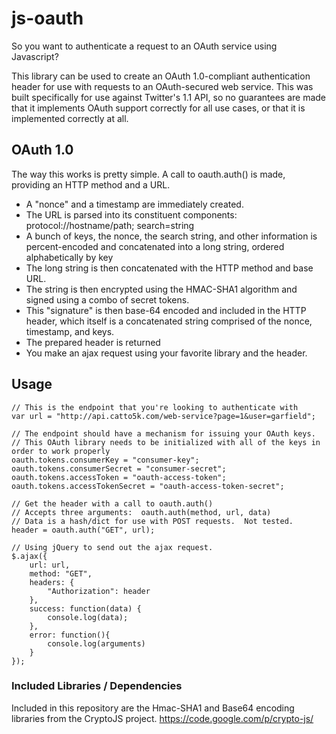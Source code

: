 js-oauth
========

So you want to authenticate a request to an OAuth service using Javascript?

This library can be used to create an OAuth 1.0-compliant authentication header for use with requests to an OAuth-secured
web service.  This was built specifically for use against Twitter's 1.1 API, so no guarantees are made that it implements
OAuth support correctly for all use cases, or that it is implemented correctly at all.


OAuth 1.0
---------

The way this works is pretty simple.  A call to oauth.auth() is made, providing an HTTP method and a URL.

- A "nonce" and a timestamp are immediately created.
- The URL is parsed into its constituent components:  protocol://hostname/path; search=string
- A bunch of keys, the nonce, the search string, and other information is percent-encoded and concatenated into a long string, ordered alphabetically by key
- The long string is then concatenated with the HTTP method and base URL.
- The string is then encrypted using the HMAC-SHA1 algorithm and signed using a combo of secret tokens.
- This "signature" is then base-64 encoded and included in the HTTP header, which itself is a concatenated string comprised of the nonce, timestamp, and keys.
- The prepared header is returned
- You make an ajax request using your favorite library and the header.


Usage
-----

    // This is the endpoint that you're looking to authenticate with
    var url = "http://api.catto5k.com/web-service?page=1&user=garfield";

    // The endpoint should have a mechanism for issuing your OAuth keys.
    // This OAuth library needs to be initialized with all of the keys in order to work properly
    oauth.tokens.consumerKey = "consumer-key";
    oauth.tokens.consumerSecret = "consumer-secret";
    oauth.tokens.accessToken = "oauth-access-token";
    oauth.tokens.accessTokenSecret = "oauth-access-token-secret";

    // Get the header with a call to oauth.auth()
    // Accepts three arguments:  oauth.auth(method, url, data)
    // Data is a hash/dict for use with POST requests.  Not tested.
    header = oauth.auth("GET", url);

    // Using jQuery to send out the ajax request.
    $.ajax({
        url: url,
        method: "GET",
        headers: {
            "Authorization": header
        },
        success: function(data) {
            console.log(data);
        },
        error: function(){
            console.log(arguments)
        }
    });


### Included Libraries / Dependencies
Included in this repository are the Hmac-SHA1 and Base64 encoding libraries from the CryptoJS project.
https://code.google.com/p/crypto-js/
